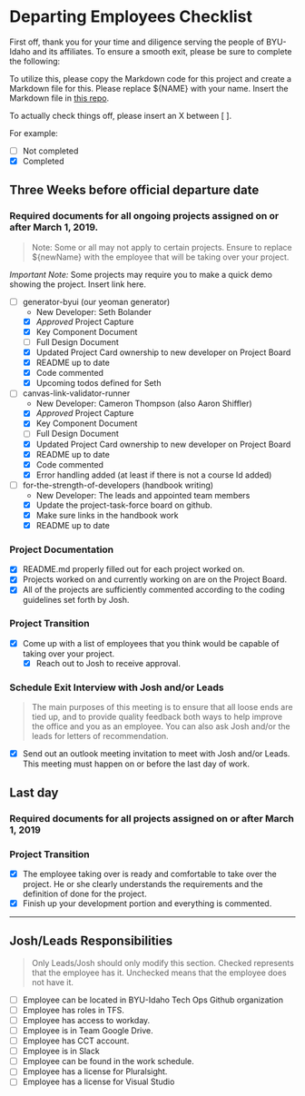 # Departing Employees Checklist

First off, thank you for your time and diligence serving the people of BYU-Idaho and its affiliates. To ensure a smooth exit, please be sure to complete the following:

To utilize this, please copy the Markdown code for this project and create a Markdown file for this. Please replace ${NAME} with your name. Insert the Markdown file in [this repo](https://github.com/byuitechops/the-wall-of-the-fallen).

To actually check things off, please insert an X between [ ].

For example:
- [ ] Not completed
- [X] Completed

## Three Weeks before official departure date

### Required documents for all ongoing projects assigned on or after March 1, 2019.

> Note: Some or all may not apply to certain projects. Ensure to replace ${newName} with the employee that will be taking over your project.
<!-- Videotape a demo/explanation of projects that only runs ~1 or 2 times a semester -->

*Important Note:* Some projects may require you to make a quick demo showing the project. Insert link here.

- [ ] generator-byui (our yeoman generator)
    - New Developer: Seth Bolander
    - [X] *Approved* Project Capture
    - [X] Key Component Document
    - [ ] Full Design Document
    - [X] Updated Project Card ownership to new developer on Project Board
    - [X] README up to date
    - [X] Code commented
    - [X] Upcoming todos defined for Seth
- [ ] canvas-link-validator-runner
    - New Developer: Cameron Thompson (also Aaron Shiffler)
    - [X] *Approved* Project Capture
    - [X] Key Component Document
    - [ ] Full Design Document
    - [X] Updated Project Card ownership to new developer on Project Board
    - [X] README up to date
    - [X] Code commented
    - [X] Error handling added (at least if there is not a course Id added)
- [ ] for-the-strength-of-developers (handbook writing)
    - New Developer: The leads and appointed team members
    - [X] Update the project-task-force board on github.
    - [X] Make sure links in the handbook work
    - [X] README up to date

### Project Documentation
- [X] README.md properly filled out for each project worked on.
- [X] Projects worked on and currently working on are on the Project Board.
- [X] All of the projects are sufficiently commented according to the coding guidelines set forth by Josh.

### Project Transition
- [X] Come up with a list of employees that you think would be capable of taking over your project.
    - [X] Reach out to Josh to receive approval.

### Schedule Exit Interview with Josh and/or Leads

> The main purposes of this meeting is to ensure that all loose ends are tied up, and to provide quality feedback both ways to help improve the office and you as an employee. You can also ask Josh and/or the leads for letters of recommendation. 

- [X] Send out an outlook meeting invitation to meet with Josh and/or Leads. This meeting must happen on or before the last day of work.

## Last day

### Required documents for all projects assigned on or after March 1, 2019

### Project Transition
- [X] The employee taking over is ready and comfortable to take over the project. He or she clearly understands the requirements and the definition of done for the project.
- [X] Finish up your development portion and everything is commented.

-----------------------

## Josh/Leads Responsibilities
> Only Leads/Josh should only modify this section. Checked represents that the employee has it. Unchecked means that the employee does not have it.

- [ ] Employee can be located in BYU-Idaho Tech Ops Github organization
- [ ] Employee has roles in TFS.
- [ ] Employee has access to workday.
- [ ] Employee is in Team Google Drive.
- [ ] Employee has CCT account.
- [ ] Employee is in Slack
- [ ] Employee can be found in the work schedule.
- [ ] Employee has a license for Pluralsight.
- [ ] Employee has a license for Visual Studio
